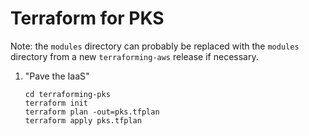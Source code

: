 #   Terraform for PKS

Note: the `modules` directory can probably be replaced with the `modules` directory from a new `terraforming-aws` release if necessary.

1.  "Pave the IaaS"
    ```
    cd terraforming-pks
    terraform init
    terraform plan -out=pks.tfplan
    terraform apply pks.tfplan
    ```
